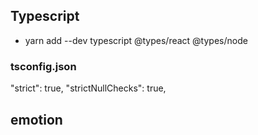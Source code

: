 ## Typescript
- yarn add --dev typescript @types/react @types/node
### tsconfig.json
"strict": true,
"strictNullChecks": true,

## emotion